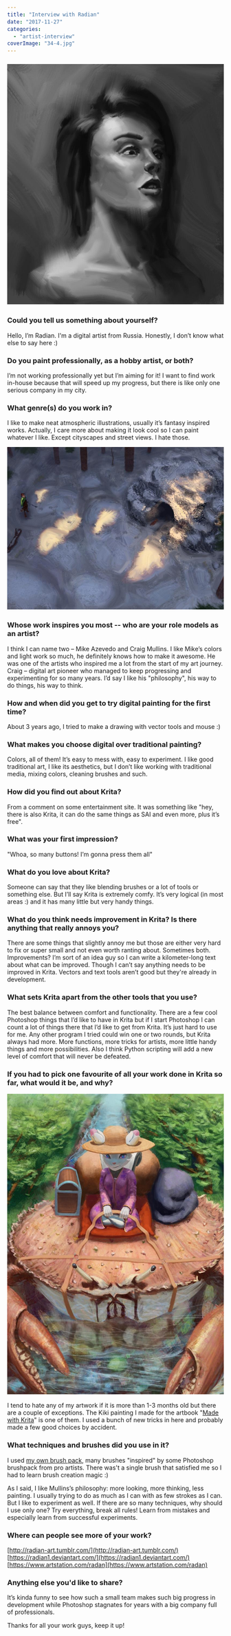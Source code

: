 ```yaml
---
title: "Interview with Radian"
date: "2017-11-27"
categories: 
  - "artist-interview"
coverImage: "34-4.jpg"
---
```


### ![](images/38.jpg)

### Could you tell us something about yourself?

Hello, I’m Radian. I'm a digital artist from Russia. Honestly, I don’t know what else to say here :)

### Do you paint professionally, as a hobby artist, or both?

I’m not working professionally yet but I’m aiming for it! I want to find work in-house because that will speed up my progress, but there is like only one serious company in my city.

### What genre(s) do you work in?

I like to make neat atmospheric illustrations, usually it’s fantasy inspired works. Actually, I care more about making it look cool so I can paint whatever I like. Except cityscapes and street views. I hate those.

![](images/16.jpg)

### Whose work inspires you most -- who are your role models as an artist?

I think I can name two – Mike Azevedo and Craig Mullins. I like Mike’s colors and light work so much, he definitely knows how to make it awesome. He was one of the artists who inspired me a lot from the start of my art journey. Craig – digital art pioneer who managed to keep progressing and experimenting for so many years. I’d say I like his "philosophy", his way to do things, his way to think.

### How and when did you get to try digital painting for the first time?

About 3 years ago, I tried to make a drawing with vector tools and mouse :)

### What makes you choose digital over traditional painting?

Colors, all of them! It’s easy to mess with, easy to experiment. I like good traditional art, I like its aesthetics, but I don’t like working with traditional media, mixing colors, cleaning brushes and such.

### How did you find out about Krita?

From a comment on some entertainment site. It was something like "hey, there is also Krita, it can do the same things as SAI and even more, plus it’s free".

### What was your first impression?

"Whoa, so many buttons! I’m gonna press them all"

### What do you love about Krita?

Someone can say that they like blending brushes or a lot of tools or something else. But I’ll say Krita is extremely comfy. It’s very logical (in most areas :) and it has many little but very handy things.

### What do you think needs improvement in Krita? Is there anything that really annoys you?

There are some things that slightly annoy me but those are either very hard to fix or super small and not even worth ranting about. Sometimes both. Improvements? I’m sort of an idea guy so I can write a kilometer-long text about what can be improved. Though I can’t say anything needs to be improved in Krita. Vectors and text tools aren’t good but they're already in development.

### What sets Krita apart from the other tools that you use?

The best balance between comfort and functionality. There are a few cool Photoshop things that I’d like to have in Krita but if I start Photoshop I can count a lot of things there that I’d like to get from Krita. It’s just hard to use for me. Any other program I tried could win one or two rounds, but Krita always had more. More functions, more tricks for artists, more little handy things and more possibilities. Also I think Python scripting will add a new level of comfort that will never be defeated.

### If you had to pick one favourite of all your work done in Krita so far, what would it be, and why?

![](images/34-4.jpg)

I tend to hate any of my artwork if it is more than 1-3 months old but there are a couple of exceptions. The Kiki painting I made for the artbook "[Made with Krita](https://krita.org/en/item/made-with-krita-2016-the-krita-artbook/)" is one of them. I used a bunch of new tricks in here and probably made a few good choices by accident.

### What techniques and brushes did you use in it?

I used [my own brush pack](https://forum.kde.org/viewtopic.php?f=274&t=137532), many brushes "inspired" by some Photoshop brushpack from pro artists. There was't a single brush that satisfied me so I had to learn brush creation magic :)

As I said, I like Mullins’s philosophy: more looking, more thinking, less painting. I usually trying to do as much as I can with as few strokes as I can. But I like to experiment as well. If there are so many techniques, why should I use only one? Try everything, break all rules! Learn from mistakes and especially learn from successful experiments.

### Where can people see more of your work?

[http://radian-art.tumblr.com/](http://radian-art.tumblr.com/) [https://radian1.deviantart.com/](https://radian1.deviantart.com/) [https://www.artstation.com/radan](https://www.artstation.com/radan)

### Anything else you'd like to share?

It’s kinda funny to see how such a small team makes such big progress in development while Photoshop stagnates for years with a big company full of professionals.

Thanks for all your work guys, keep it up!
